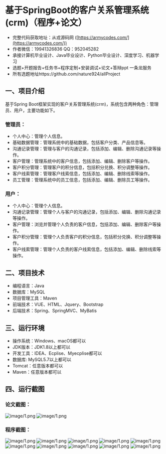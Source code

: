 基于SpringBoot的客户关系管理系统(crm)（程序+论文）
=
- 完整代码获取地址：从戎源码网 ([https://armycodes.com/](https://armycodes.com/))
- 作者微信：19941326836  QQ：952045282 
- 承接计算机毕业设计、Java毕业设计、Python毕业设计、深度学习、机器学习
- 选题+开题报告+任务书+程序定制+安装调试+论文+答辩ppt 一条龙服务
- 所有选题地址https://github.com/nature924/allProject

一、项目介绍
---
基于Spring Boot框架实现的客户关系管理系统(crm)，系统包含两种角色：管理员、用户，主要功能如下。
### 管理员：
- 个人中心：管理个人信息。
- 基础数据管理：管理系统中的基础数据，包括客户分类、产品信息等。
- 沟通记录管理：管理与客户的沟通记录，包括添加、编辑、删除沟通记录等操作。
- 客户管理：管理系统中的客户信息，包括添加、编辑、删除客户等操作。
- 客户积分管理：管理客户的积分信息，包括积分兑换、积分调整等操作。
- 客户线索管理：管理客户线索信息，包括添加、编辑、删除线索等操作。
- 员工管理：管理系统中的员工信息，包括添加、编辑、删除员工等操作。

### 用户：
- 个人中心：管理个人信息。
- 沟通记录管理：管理个人与客户的沟通记录，包括添加、编辑、删除沟通记录等操作。
- 客户管理：浏览并管理个人负责的客户信息，包括添加、编辑、删除客户等操作。
- 客户积分管理：管理个人负责客户的积分信息，包括积分兑换、积分调整等操作。
- 客户线索管理：管理个人负责的客户线索信息，包括添加、编辑、删除线索等操作。





二、项目技术
---
- 编程语言：Java
- 数据库：MySQL
- 项目管理工具：Maven
- 前端技术：VUE、HTML、Jquery、Bootstrap
- 后端技术：Spring、SpringMVC、MyBatis

三、运行环境
---
- 操作系统：Windows、macOS都可以
- JDK版本：JDK1.8以上都可以
- 开发工具：IDEA、Ecplise、Myecplise都可以
- 数据库: MySQL5.7以上都可以
- Tomcat：任意版本都可以
- Maven：任意版本都可以

四、运行截图
---
### 论文截图：
![image/1.png](limage/1.png)
![image/1.png](limage/2.png)

### 程序截图：
![image/1.png](image/1.png)
![image/1.png](image/2.png)
![image/1.png](image/3.png)
![image/1.png](image/4.png)
![image/1.png](image/5.png)
![image/1.png](image/6.png)
![image/1.png](image/7.png)
![image/1.png](image/8.png)
![image/1.png](image/9.png)
![image/1.png](image/10.png)

